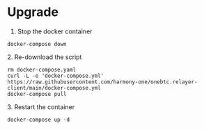 # Upgrade

1. Stop the docker container

```
docker-compose down
```

2\. Re-download the script

```
rm docker-compose.yaml
curl -L -o 'docker-compose.yml' https://raw.githubusercontent.com/harmony-one/onebtc.relayer-client/main/docker-compose.yml
docker-compose pull
```

3\. Restart the container

```
docker-compose up -d
```
